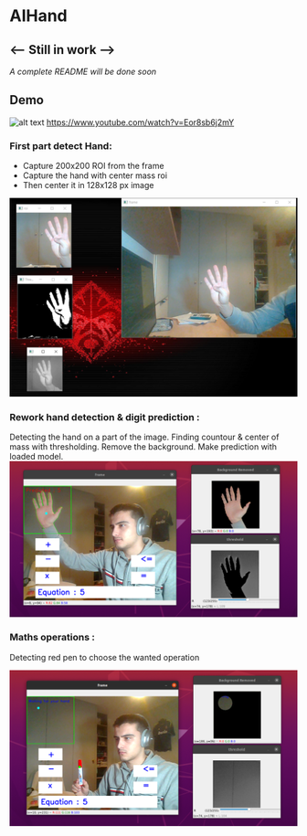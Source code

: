 # AIHand

## <-- Still in work -->

<em> A complete README will be done soon </em>

## Demo

![alt text](img/gi2.gif)
https://www.youtube.com/watch?v=Eor8sb6j2mY

### First part detect Hand:

-   Capture 200x200 ROI from the frame
-   Capture the hand with center mass roi
-   Then center it in 128x128 px image

![alt text](img/capt_center_hand.PNG)

### Rework hand detection & digit prediction :

Detecting the hand on a part of the image.
Finding countour & center of mass with thresholding.
Remove the background.
Make prediction with loaded model. 
![alt text](img/hand.png)

### Maths operations :

Detecting red pen to choose the wanted operation

![alt text](img/pen.png)
